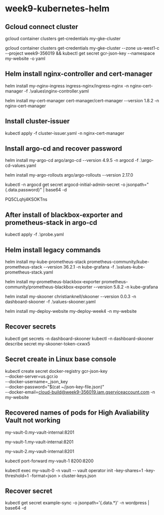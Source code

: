 # week9-kubernetes-helm

## Gcloud connect cluster

gcloud container clusters get-credentials my-gke-cluster

gcloud container clusters get-credentials my-gke-cluster --zone us-west1-c --project week9-356019  && kubectl get secret gcr-json-key --namespace my-website -o yaml

## Helm install nginx-controller and cert-manager

helm install my-nginx-ingress ingress-nginx/ingress-nginx -n nginx-cert-manager -f .\values\nginx-controller.yaml

helm install my-cert-manager cert-manager/cert-manager --version 1.8.2 -n nginx-cert-manager

## Install cluster-issuer

kubectl apply -f cluster-issuer.yaml -n nginx-cert-manager

## Install argo-cd and recover password

helm install my-argo-cd argo/argo-cd --version 4.9.5 -n argocd -f .\argo-cd-values.yaml

helm install my-argo-rollouts argo/argo-rollouts --version 2.17.0

kubectl -n argocd get secret argocd-initial-admin-secret -o jsonpath="{.data.password}" | base64 -d

PQ5CLqhj4KSOKTns

## After install of blackbox-exporter and prometheus-stack in argo-cd

kubectl apply -f .\probe.yaml

## Helm install legacy commands

helm install my-kube-prometheus-stack prometheus-community/kube-prometheus-stack --version 36.2.1 -n kube-grafana -f .\values-kube-prometheus-stack.yaml

helm install my-prometheus-blackbox-exporter prometheus-community/prometheus-blackbox-exporter --version 5.8.2 -n kube-grafana

helm install my-skooner christianknell/skooner --version 0.0.3 -n dashboard-skooner -f .\values-skooner.yaml

helm install my-deploy-website my-deploy-week4 -n my-website

## Recover secrets

kubectl get secrets -n dashboard-skooner
kubectl -n dashboard-skooner describe secret my-skooner-token-cxwx5

## Secret create in Linux base console

kubectl create secret docker-registry gcr-json-key \
 --docker-server=us.gcr.io \
 --docker-username=_json_key \
 --docker-password="$(cat ~/json-key-file.json)" \
 --docker-email=cloud-build@week9-356019.iam.gserviceaccount.com -n my-website

## Recovered names of pods for High Avaliability Vault not working

my-vault-0.my-vault-internal:8201

my-vault-1.my-vault-internal:8201

my-vault-2.my-vault-internal:8201

kubectl port-forward my-vault-1 8200:8200

kubectl exec my-vault-0 -n vault -- vault operator init -key-shares=1 -key-threshold=1 -format=json > cluster-keys.json

## Recover secret

kubectl get secret example-sync -o jsonpath='{.data.*}' -n wordpress | base64 -d 